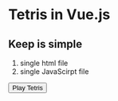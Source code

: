 # Tetris in Vue.js
## Keep is simple 

1. single html file
2. single JavaScirpt file

<a href='https://sam558.github.io/Tetris/' target='_blank'><button>Play Tetris</button></a>

